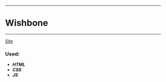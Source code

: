 ____
# Wishbone
____
[Site](https://1kiritos1.github.io/wishbone/)

### Used:
* ***HTML***
* ***CSS***
* ***JS***
